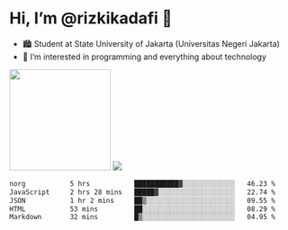 # Hi, I’m @rizkikadafi 👋
- 🏙 Student at State University of Jakarta (Universitas Negeri Jakarta)
- 👀 I’m interested in programming and everything about technology
<img height="180em" src="https://github-readme-stats.vercel.app/api?username=rizkikadafi&show_icons=true&hide_border=true&&count_private=true&include_all_commits=true" />
<img src="https://github-readme-stats.vercel.app/api/top-langs/?username=rizkikadafi&show_icons=true&hide_border=true&&count_private=true&include_all_commits=true" />

<!--START_SECTION:waka-->

```txt
norg           5 hrs           ███████████▓░░░░░░░░░░░░░   46.23 %
JavaScript     2 hrs 28 mins   █████▓░░░░░░░░░░░░░░░░░░░   22.74 %
JSON           1 hr 2 mins     ██▒░░░░░░░░░░░░░░░░░░░░░░   09.55 %
HTML           53 mins         ██░░░░░░░░░░░░░░░░░░░░░░░   08.29 %
Markdown       32 mins         █▒░░░░░░░░░░░░░░░░░░░░░░░   04.95 %
```

<!--END_SECTION:waka-->

<!---
rizkikadafi/rizkikadafi is a ✨ special ✨ repository because its `README.md` (this file) appears on your GitHub profile.
You can click the Preview link to take a look at your changes.
--->
